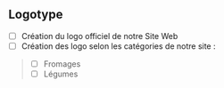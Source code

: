 ## Logotype

- [ ] Création du logo officiel de notre Site Web
- [ ] Création des logo selon les catégories de notre site :
> - [ ] Fromages
> - [ ] Légumes

